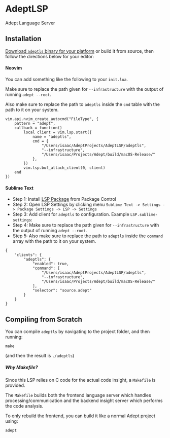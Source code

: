 # AdeptLSP
Adept Language Server

## Installation

[Download `adeptls` binary for your platform](https://github.com/AdeptLanguage/AdeptLSP/releases/tag/nightly) or build it from source, then follow the directions below for your editor:

#### Neovim

You can add something like the following to your `init.lua`.

Make sure to replace the path given for `--infrastructure` with the output of running `adept --root`.

Also make sure to replace the path to `adeptls` inside the `cmd` table with the path to it on your system.

```
vim.api.nvim_create_autocmd("FileType", {
    pattern = "adept",
    callback = function()
        local client = vim.lsp.start({
            name = "adeptls",
            cmd = {
                "/Users/isaac/AdeptProjects/AdeptLSP/adeptls",
                "--infrastructure",
                "/Users/isaac/Projects/Adept/build/macOS-Release/"
            },
        })
        vim.lsp.buf_attach_client(0, client)
    end
})
```

#### Sublime Text

- Step 1: Install [LSP Package](https://github.com/sublimelsp/LSP) from Package Control 
- Step 2: Open LSP Settings by clicking menu `Sublime Text -> Settings -> Package Settings -> LSP -> Settings`
- Step 3: Add client for `adeptls` to configuration. Example `LSP.sublime-settings`:
- Step 4: Make sure to replace the path given for `--infrastructure` with the output of running `adept --root`.
- Step 5: Also make sure to replace the path to `adeptls` inside the `command` array with the path to it on your system.

```
{
    "clients": {
        "adeptls": {
            "enabled": true,
            "command": [
                "/Users/isaac/AdeptProjects/AdeptLSP/adeptls",
                "--infrastructure",
                "/Users/isaac/Projects/Adept/build/macOS-Release/"
            ],
            "selector": "source.adept"
        }
    }
}
```

## Compiling from Scratch

You can compile `adeptls` by navigating to the project folder, and then running:

```
make
```

(and then the result is `./adeptls`)

##### Why Makefile?

Since this LSP relies on C code for the actual code insight, a `Makefile` is provided.

The `Makefile` builds both the frontend language server which handles processing/communication and the backend insight server which performs the code analysis.

To only rebuild the frontend, you can build it like a normal Adept project using:

```
adept
```

